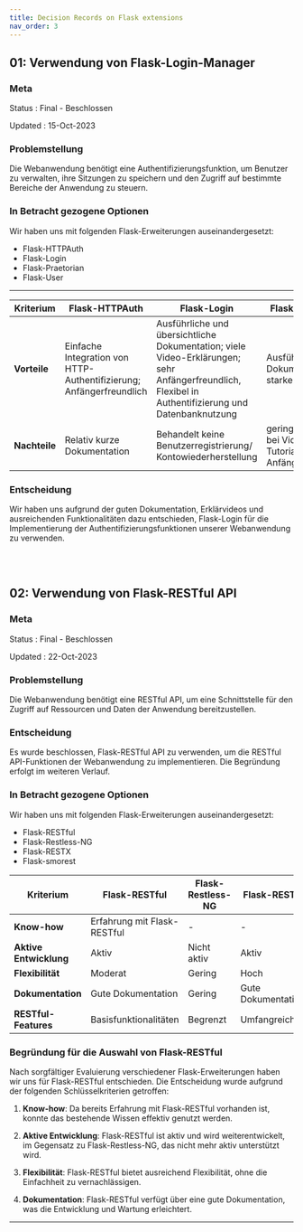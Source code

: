 ```yaml
---
title: Decision Records on Flask extensions
nav_order: 3
---
```


## 01: Verwendung von Flask-Login-Manager

### Meta

Status
: Final - Beschlossen

Updated
: 15-Oct-2023

### Problemstellung

Die Webanwendung benötigt eine Authentifizierungsfunktion, um Benutzer zu verwalten, ihre Sitzungen zu speichern und den Zugriff auf bestimmte Bereiche der Anwendung zu steuern.



### In Betracht gezogene Optionen

Wir haben uns mit folgenden Flask-Erweiterungen auseinandergesetzt:

+ Flask-HTTPAuth
+ Flask-Login
+ Flask-Praetorian
+ Flask-User
---
| Kriterium | Flask-HTTPAuth | Flask-Login | Flask-Praetorian | Flask-User |
| --- | --- | --- | --- | --- |
| **Vorteile** | Einfache Integration von HTTP-Authentifizierung; Anfängerfreundlich | Ausführliche und übersichtliche Dokumentation; viele Video-Erklärungen; sehr Anfängerfreundlich, Flexibel in Authentifizierung und Datenbanknutzung| Ausführliche Dokumentation, starke Sicherheit | Anpassbare Benutzerauthentifizierung, Rolle-basierte Autorisierung und Internationalisierung  |
| **Nachteile** | Relativ kurze Dokumentation | Behandelt keine Benutzerregistrierung/ Kontowiederherstellung | geringe Auswahl bei Video-Tutorials; weniger Anfängerfreundlich | komplex für Neueinsteige |

### Entscheidung

 Wir haben uns aufgrund der guten Dokumentation, Erklärvideos und ausreichenden Funktionalitäten dazu entschieden, Flask-Login für die Implementierung der Authentifizierungsfunktionen unserer Webanwendung zu verwenden.

<br>
<br>


## 02: Verwendung von Flask-RESTful API

### Meta

Status
: Final - Beschlossen

Updated
: 22-Oct-2023

### Problemstellung

Die Webanwendung benötigt eine RESTful API, um eine Schnittstelle für den Zugriff auf Ressourcen und Daten der Anwendung bereitzustellen.

### Entscheidung

Es wurde beschlossen, Flask-RESTful API zu verwenden, um die RESTful API-Funktionen der Webanwendung zu implementieren. Die Begründung erfolgt im weiteren Verlauf.

### In Betracht gezogene Optionen
Wir haben uns mit folgenden Flask-Erweiterungen auseinandergesetzt:

+ Flask-RESTful
+ Flask-Restless-NG
+ Flask-RESTX
+ Flask-smorest

| Kriterium | Flask-RESTful | Flask-Restless-NG | Flask-RESTX | Flask-smorest |
| --- | --- | --- | --- | --- |
| **Know-how** | Erfahrung mit Flask-RESTful | - | - | - |
| **Aktive Entwicklung** | Aktiv | Nicht aktiv | Aktiv | Aktiv |
| **Flexibilität** | Moderat | Gering | Hoch | Moderat |
| **Dokumentation** | Gute Dokumentation | Gering | Gute Dokumentation | Gute Dokumentation |
| **RESTful-Features** | Basisfunktionalitäten | Begrenzt | Umfangreich | Umfangreich |

### Begründung für die Auswahl von Flask-RESTful
Nach sorgfältiger Evaluierung verschiedener Flask-Erweiterungen haben wir uns für Flask-RESTful entschieden. Die Entscheidung wurde aufgrund der folgenden Schlüsselkriterien getroffen:

1. **Know-how**: Da bereits Erfahrung mit Flask-RESTful vorhanden ist, konnte das bestehende Wissen effektiv genutzt werden.

2. **Aktive Entwicklung**: Flask-RESTful ist aktiv und wird weiterentwickelt, im Gegensatz zu Flask-Restless-NG, das nicht mehr aktiv unterstützt wird.

3. **Flexibilität**: Flask-RESTful bietet ausreichend Flexibilität, ohne die Einfachheit zu vernachlässigen.

4. **Dokumentation**: Flask-RESTful verfügt über eine gute Dokumentation, was die Entwicklung und Wartung erleichtert.

---

